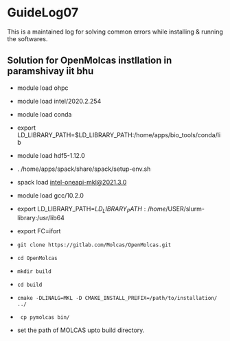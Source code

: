 # GuideLog07
This is a maintained log for solving common errors while installing & running the softwares.

## Solution for OpenMolcas instllation in paramshivay iit bhu

* module load ohpc
* module load intel/2020.2.254
* module load conda
* export LD_LIBRARY_PATH=$LD_LIBRARY_PATH:/home/apps/bio_tools/conda/lib
* module load hdf5-1.12.0
* . /home/apps/spack/share/spack/setup-env.sh
* spack load intel-oneapi-mkl@2021.3.0
* module load gcc/10.2.0
* export LD_LIBRARY_PATH=$LD_LIBRARY_PATH:/home/$USER/slurm-library:/usr/lib64
* export FC=ifort

* ` git clone https://gitlab.com/Molcas/OpenMolcas.git `
* ` cd OpenMolcas `
* ` mkdir build `
* ` cd build `
* ` cmake -DLINALG=MKL -D CMAKE_INSTALL_PREFIX=/path/to/installation/ ../ `
* ` cp pymolcas bin/`
* set the path of MOLCAS upto build directory.
  
